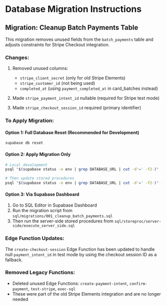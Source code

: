 # Database Migration Instructions

## Migration: Cleanup Batch Payments Table

This migration removes unused fields from the `batch_payments` table and adjusts constraints for Stripe Checkout integration.

### Changes:
1. Removed unused columns:
   - `stripe_client_secret` (only for old Stripe Elements)
   - `stripe_customer_id` (not being used)
   - `completed_at` (using `payment_completed_at` in card_batches instead)

2. Made `stripe_payment_intent_id` nullable (required for Stripe test mode)
3. Made `stripe_checkout_session_id` required (primary identifier)

### To Apply Migration:

#### Option 1: Full Database Reset (Recommended for Development)
```bash
supabase db reset
```

#### Option 2: Apply Migration Only
```bash
# Local development
psql "$(supabase status -o env | grep DATABASE_URL | cut -d'=' -f2-)" -f sql/migrations/001_cleanup_batch_payments.sql

# Then update stored procedures
psql "$(supabase status -o env | grep DATABASE_URL | cut -d'=' -f2-)" -f sql/storeproc/server-side/execute_server_side.sql
```

#### Option 3: Via Supabase Dashboard
1. Go to SQL Editor in Supabase Dashboard
2. Run the migration script from `sql/migrations/001_cleanup_batch_payments.sql`
3. Then run the server-side stored procedures from `sql/storeproc/server-side/execute_server_side.sql`

### Edge Function Updates:
The `create-checkout-session` Edge Function has been updated to handle null `payment_intent_id` in test mode by using the checkout session ID as a fallback.

### Removed Legacy Functions:
- Deleted unused Edge Functions: `create-payment-intent`, `confirm-payment`, `test-stripe`, `exec-sql`
- These were part of the old Stripe Elements integration and are no longer needed